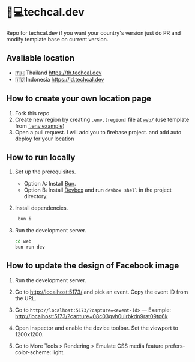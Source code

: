 # 📅💻techcal.dev

Repo for techcal.dev if you want your country's version just do PR and modify template base on current version.

## Avaliable location

- 🇹🇭 Thailand https://th.techcal.dev
- 🇮🇩 Indonesia https://id.techcal.dev

## How to create your own location page

1. Fork this repo
2. Create new region by creating `.env.[region]` file at [`web/`](web/) (use template from [`.env.example](web/.env.example))
3. Open a pull request. I will add you to firebase project. and add auto deploy for your location

## How to run locally

1. Set up the prerequisites.

   - Option A: Install [Bun](https://bun.sh/).
   - Option B: Install [Devbox](https://www.jetpack.io/devbox) and run `devbox shell` in the project directory.

2. Install dependencies.

   ```sh
    bun i
   ```

3. Run the development server.

   ```sh
   cd web
   bun run dev
   ```

## How to update the design of Facebook image

1. Run the development server.

2. Go to <http://localhost:5173/> and pick an event. Copy the event ID from the URL.

3. Go to `http://localhost:5173/?capture=<event-id>` — Example: <http://localhost:5173/?capture=08c03gvh0uirbkdn9rat09tp6k>

4. Open Inspector and enable the device toolbar. Set the viewport to 1200x1200.

5. Go to More Tools > Rendering > Emulate CSS media feature prefers-color-scheme: light.
